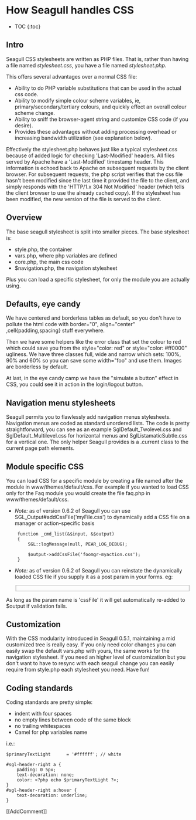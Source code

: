 <!-- Name: Howto/CSS/Handling -->
<!-- Version: 3 -->
<!-- Last-Modified: 2007/02/14 15:53:08 -->
<!-- Author: demian -->

# How Seagull handles CSS
* TOC
{:toc}

## Intro

Seagull CSS stylesheets are written as PHP files.  That is, rather than having a file named _stylesheet.css_, you have a file named _stylesheet.php_.

This offers several advantages over a normal CSS file:
  * Ability to do PHP variable substitutions that can be used in the actual css code.
  * Ability to modify simple colour scheme variables, ie, primary/secondary/tertiary colours, and quickly effect an overall colour scheme change.
  * Ability to sniff the browser-agent string and customize CSS code (if you desire).
  * Provides these advantages without adding processing overhead or increasing bandwidth utilization (see explanation below).

Effectively the stylesheet.php behaves just like a typical stylesheet.css because of added logic for checking 'Last-Modified' headers.  All files served by Apache have a 'Last-Modified' timestamp header.  This information is echoed back to Apache on subsequent requests by the client browser.  For subsequent requests, the php script verifies that the css file hasn't been modified since the last time it provided the file to the client, and simply responds with the 'HTTP/1.x 304 Not Modified' header (which tells the client browser to use the already cached copy).  If the stylesheet has been modified, the new version of the file is served to the client.

## Overview

The base seagull stylesheet is split into smaller pieces. The base stylesheet is:
  * style.php, the container
  * vars.php, where php variables are defined
  * core.php, the main css code
  * $navigation.php, the navigation stylesheet 

Plus you can load a specific stylesheet, for only the module you are actually using.

## Defaults, eye candy

We have centered and borderless tables as default, so you don't have to pollute the html code with border="0", align="center" ,cell{padding,spacing} stuff everywhere.

Then we have some helpers like the error class that set the colour to red which could save you from the style="color: red" or style="color: #ff0000" ugliness. We have three classes full, wide and narrow which sets: 100%, 90% and 60% so you can save some width="foo" and use them. Images are borderless by default.

At last, in the eye candy camp we have the "simulate a button" effect in CSS, you could see it in action in the login/logout button.

## Navigation menu stylesheets
Seagull permits you to flawlessly add navigation menus stylesheets. Navigation menus are coded as standard unordered lists. The code is pretty straightforward, you can see as an example SglDefault\_Twolevel.css and SglDefault\_Multilevel.css for horizontal menus and SglListamaticSubtle.css for a vertical one. The only helper Seagull provides is a .current class to the current page path elements.

## Module specific CSS

You can load CSS for a specific module by creating a file named after the module in www/themes/default/css. For example if you wanted to load CSS only for the Faq module you would create the file faq.php in www/themes/default/css.
 
 * *Note:* as of version 0.6.2 of Seagull you can use SGL\_Output#addCssFile('myFile.css') to dynamically add a CSS file on a manager or action-specific basis



		function _cmd_list(&$input, &$output)
		{
		    SGL::logMessage(null, PEAR_LOG_DEBUG);
		
		    $output->addCssFile('foomgr-myaction.css');
		}

 * *Note:* as of version 0.6.2 of Seagull you can reinstate the dynamically loaded CSS file if you supply it as a post param in your forms.  eg:



	<form id="foo">
	    <fieldset class="hide">
	        <input type="hidden" name="redirMod" value="default" />
	        <input type="hidden" name="redirMgr" value="service" />
	        <input type="hidden" name="redirTpl" value="serviceDetail.html" />
	        <input type="hidden" name="contentId" value="{contentId}" />
	        <input type="hidden" name="cssFile" value="foomgr-myaction.css" />
	    </fieldset>
	</form>

As long as the param name is 'cssFile' it will get automatically re-added to $output if validation fails.


## Customization

With the CSS modularity introduced in Seagull 0.5.1, maintaining a mid customized tree is really easy. If you only need color changes you can easily swap the default vars.php with yours, the same works for the navigation stylesheet. If you need an higher level of customization but you don't want to have to resync with each seagull change you can easily require from style.php each stylesheet you need. Have fun!

## Coding standards
Coding standards are pretty simple:
  * indent with four spaces
  * no empty lines between code of the same block
  * no trailing whitespaces
  * Camel for php variables name

i.e.:

	$primaryTextLight      = '#ffffff'; // white
	
	#sgl-header-right a {
	    padding: 0 5px;
	    text-decoration: none;
	    color: <?php echo $primaryTextLight ?>;
	}
	#sgl-header-right a:hover {
	    text-decoration: underline;
	}

[[AddComment]]